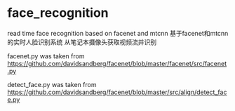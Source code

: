 # face_recognition
read time face recognition based on facenet and mtcnn
基于facenet和mtcnn的实时人脸识别系统 从笔记本摄像头获取视频流并识别

facenet.py was taken from https://github.com/davidsandberg/facenet/blob/master/facenet/src/facenet.py

detect_face.py was taken from https://github.com/davidsandberg/facenet/blob/master/src/align/detect_face.py
